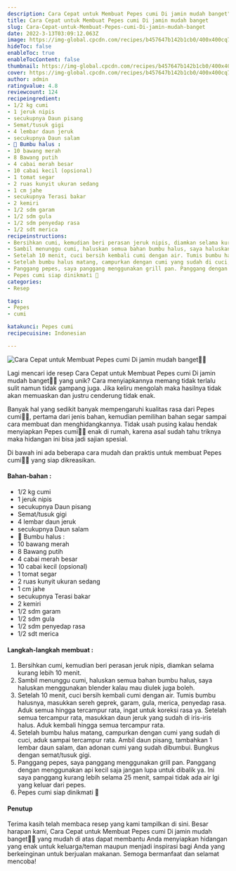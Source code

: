 ```yaml
---
description: Cara Cepat untuk Membuat Pepes cumi Di jamin mudah banget"
title: Cara Cepat untuk Membuat Pepes cumi Di jamin mudah banget
slug: Cara-Cepat-untuk-Membuat-Pepes-cumi-Di-jamin-mudah-banget
date: 2022-3-13T03:09:12.063Z
image: https://img-global.cpcdn.com/recipes/b457647b142b1cb0/400x400cq70/photo.jpg
hideToc: false
enableToc: true
enableTocContent: false
thumbnail: https://img-global.cpcdn.com/recipes/b457647b142b1cb0/400x400cq70/photo.jpg
cover: https://img-global.cpcdn.com/recipes/b457647b142b1cb0/400x400cq70/photo.jpg
author: admin
ratingvalue: 4.8
reviewcount: 124
recipeingredient:
- 1/2 kg cumi
- 1 jeruk nipis
- secukupnya Daun pisang
- Semat/tusuk gigi
- 4 lembar daun jeruk
- secukupnya Daun salam
- 🌼 Bumbu halus :
- 10 bawang merah
- 8 Bawang putih
- 4 cabai merah besar
- 10 cabai kecil (opsional)
- 1 tomat segar
- 2 ruas kunyit ukuran sedang
- 1 cm jahe
- secukupnya Terasi bakar
- 2 kemiri
- 1/2 sdm garam
- 1/2 sdm gula
- 1/2 sdm penyedap rasa
- 1/2 sdt merica
recipeinstructions:
- Bersihkan cumi, kemudian beri perasan jeruk nipis, diamkan selama kurang lebih 10 menit.
- Sambil menunggu cumi, haluskan semua bahan bumbu halus, saya haluskan menggunakan blender kalau mau diulek juga boleh.
- Setelah 10 menit, cuci bersih kembali cumi dengan air. Tumis bumbu halusnya, masukkan sereh geprek, garam, gula, merica, penyedap rasa. Aduk semua hingga tercampur rata, ingat untuk koreksi rasa ya. Setelah semua tercampur rata, masukkan daun jeruk yang sudah di iris-iris halus. Aduk kembali hingga semua tercampur rata.
- Setelah bumbu halus matang, campurkan dengan cumi yang sudah di cuci, aduk sampai tercampur rata. Ambil daun pisang, tambahkan 1 lembar daun salam, dan adonan cumi yang sudah dibumbui. Bungkus dengan semat/tusuk gigi.
- Panggang pepes, saya panggang menggunakan grill pan. Panggang dengan menggunakan api kecil saja jangan lupa untuk dibalik ya. Ini saya panggang kurang lebih selama 25 menit, sampai tidak ada air lgi yang keluar dari pepes.
- Pepes cumi siap dinikmati 🤤
categories:
- Resep

tags:
- Pepes
- cumi

katakunci: Pepes cumi
recipecuisine: Indonesian

---
```


![Cara Cepat untuk Membuat Pepes cumi Di jamin mudah banget👩‍🍳](https://img-global.cpcdn.com/recipes/b457647b142b1cb0/400x400cq70/photo.jpg)

Lagi mencari ide resep Cara Cepat untuk Membuat Pepes cumi Di jamin mudah banget👩‍🍳 yang unik? Cara menyiapkannya memang tidak terlalu sulit namun tidak gampang juga. Jika keliru mengolah maka hasilnya tidak akan memuaskan dan justru cenderung tidak enak.

Banyak hal yang sedikit banyak mempengaruhi kualitas rasa dari Pepes cumi👩‍🍳, pertama dari jenis bahan, kemudian pemilihan bahan segar sampai cara membuat dan menghidangkannya. Tidak usah pusing kalau hendak menyiapkan Pepes cumi👩‍🍳 enak di rumah, karena asal sudah tahu triknya maka hidangan ini bisa jadi sajian spesial.

Di bawah ini ada beberapa cara mudah dan praktis untuk membuat Pepes cumi👩‍🍳 yang siap dikreasikan.

<!--inarticleads1-->

#### Bahan-bahan :

- 1/2 kg cumi
- 1 jeruk nipis
- secukupnya Daun pisang
- Semat/tusuk gigi
- 4 lembar daun jeruk
- secukupnya Daun salam
- 🌼 Bumbu halus :
- 10 bawang merah
- 8 Bawang putih
- 4 cabai merah besar
- 10 cabai kecil (opsional)
- 1 tomat segar
- 2 ruas kunyit ukuran sedang
- 1 cm jahe
- secukupnya Terasi bakar
- 2 kemiri
- 1/2 sdm garam
- 1/2 sdm gula
- 1/2 sdm penyedap rasa
- 1/2 sdt merica

<!--inarticleads2-->

#### Langkah-langkah membuat :

1. Bersihkan cumi, kemudian beri perasan jeruk nipis, diamkan selama kurang lebih 10 menit.
1. Sambil menunggu cumi, haluskan semua bahan bumbu halus, saya haluskan menggunakan blender kalau mau diulek juga boleh.
1. Setelah 10 menit, cuci bersih kembali cumi dengan air. Tumis bumbu halusnya, masukkan sereh geprek, garam, gula, merica, penyedap rasa. Aduk semua hingga tercampur rata, ingat untuk koreksi rasa ya. Setelah semua tercampur rata, masukkan daun jeruk yang sudah di iris-iris halus. Aduk kembali hingga semua tercampur rata.
1. Setelah bumbu halus matang, campurkan dengan cumi yang sudah di cuci, aduk sampai tercampur rata. Ambil daun pisang, tambahkan 1 lembar daun salam, dan adonan cumi yang sudah dibumbui. Bungkus dengan semat/tusuk gigi.
1. Panggang pepes, saya panggang menggunakan grill pan. Panggang dengan menggunakan api kecil saja jangan lupa untuk dibalik ya. Ini saya panggang kurang lebih selama 25 menit, sampai tidak ada air lgi yang keluar dari pepes.
1. Pepes cumi siap dinikmati 🤤

#### Penutup

Terima kasih telah membaca resep yang kami tampilkan di sini. Besar harapan kami, Cara Cepat untuk Membuat Pepes cumi Di jamin mudah banget👩‍🍳 yang mudah di atas dapat membantu Anda menyiapkan hidangan yang enak untuk keluarga/teman maupun menjadi inspirasi bagi Anda yang berkeinginan untuk berjualan makanan. Semoga bermanfaat dan selamat mencoba!
